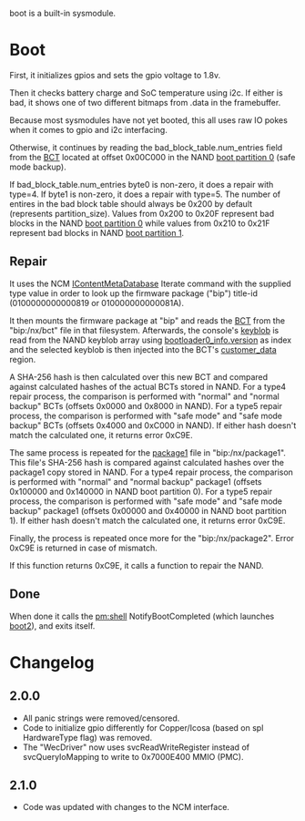 boot is a built-in sysmodule.

# Boot

First, it initializes gpios and sets the gpio voltage to 1.8v.

Then it checks battery charge and SoC temperature using i2c. If either
is bad, it shows one of two different bitmaps from .data in the
framebuffer.

Because most sysmodules have not yet booted, this all uses raw IO pokes
when it comes to gpio and i2c interfacing.

Otherwise, it continues by reading the bad\_block\_table.num\_entries
field from the [BCT](BCT.md "wikilink") located at offset 0x00C000 in
the NAND [boot partition
0](Flash%20Filesystem#Boot%20Partitions.md##Boot_Partitions "wikilink")
(safe mode backup).

If bad\_block\_table.num\_entries byte0 is non-zero, it does a repair
with type=4. If byte1 is non-zero, it does a repair with type=5. The
number of entires in the bad block table should always be 0x200 by
default (represents partition\_size). Values from 0x200 to 0x20F
represent bad blocks in the NAND [boot partition
0](Flash%20Filesystem#Boot%20Partitions.md##Boot_Partitions "wikilink")
while values from 0x210 to 0x21F represent bad blocks in NAND [boot
partition
1](Flash%20Filesystem#Boot%20Partitions.md##Boot_Partitions "wikilink").

## Repair

It uses the NCM
[IContentMetaDatabase](NCM%20services#IContentMetaDatabase.md##IContentMetaDatabase "wikilink")
Iterate command with the supplied type value in order to look up the
firmware package ("bip") title-id (0100000000000819 or
010000000000081A).

It then mounts the firmware package at "bip" and reads the
[BCT](BCT.md "wikilink") from the "bip:/nx/bct" file in that filesystem.
Afterwards, the console's
[keyblob](Flash%20Filesystem#Keyblob.md##Keyblob "wikilink") is read
from the NAND keyblob array using
[bootloader0\_info.version](BCT#bootloader0%20info.md##bootloader0_info "wikilink")
as index and the selected keyblob is then injected into the BCT's
[customer\_data](BCT#customer%20data.md##customer_data "wikilink")
region.

A SHA-256 hash is then calculated over this new BCT and compared against
calculated hashes of the actual BCTs stored in NAND. For a type4 repair
process, the comparison is performed with "normal" and "normal backup"
BCTs (offsets 0x0000 and 0x8000 in NAND). For a type5 repair process,
the comparison is performed with "safe mode" and "safe mode backup" BCTs
(offsets 0x4000 and 0xC000 in NAND). If either hash doesn't match the
calculated one, it returns error 0xC9E.

The same process is repeated for the [package1](Package1.md "wikilink")
file in "bip:/nx/package1". This file's SHA-256 hash is compared against
calculated hashes over the package1 copy stored in NAND. For a type4
repair process, the comparison is performed with "normal" and "normal
backup" package1 (offsets 0x100000 and 0x140000 in NAND boot partition
0). For a type5 repair process, the comparison is performed with "safe
mode" and "safe mode backup" package1 (offsets 0x00000 and 0x40000 in
NAND boot partition 1). If either hash doesn't match the calculated one,
it returns error 0xC9E.

Finally, the process is repeated once more for the "bip:/nx/package2".
Error 0xC9E is returned in case of mismatch.

If this function returns 0xC9E, it calls a function to repair the NAND.

## Done

When done it calls the
[pm:shell](Process%20Manager%20services.md "wikilink")
NotifyBootCompleted (which launches [boot2](Boot2.md "wikilink")), and
exits itself.

# Changelog

## 2.0.0

  - All panic strings were removed/censored.
  - Code to initialize gpio differently for Copper/Icosa (based on spl
    HardwareType flag) was removed.
  - The "WecDriver" now uses svcReadWriteRegister instead of
    svcQueryIoMapping to write to 0x7000E400 MMIO (PMC).

## 2.1.0

  - Code was updated with changes to the NCM interface.
